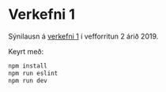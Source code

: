 # Verkefni 1

Sýnilausn á [verkefni 1](https://github.com/vefforritun/vef2-2019-v1) í vefforritun 2 árið 2019.

Keyrt með:

```bash
npm install
npm run eslint
npm run dev
```
